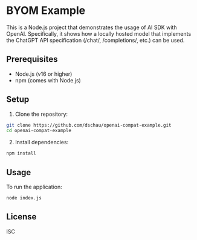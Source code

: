 # BYOM Example

This is a Node.js project that demonstrates the usage of AI SDK with OpenAI. Specifically, it shows how a locally hosted model that implements the ChatGPT API specification (/chat/, /completions/, etc.) can be used.

## Prerequisites

- Node.js (v16 or higher)
- npm (comes with Node.js)

## Setup

1. Clone the repository:
```bash
git clone https://github.com/dschau/openai-compat-example.git
cd openai-compat-example
```

2. Install dependencies:
```bash
npm install
```

## Usage

To run the application:

```bash
node index.js
```

## License

ISC
